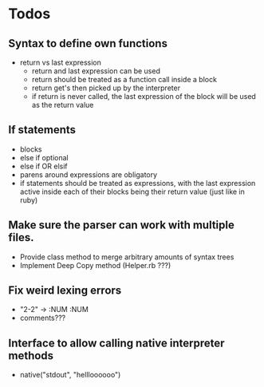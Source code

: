 # Todos

## Syntax to define own functions
  - return vs last expression
    - return and last expression can be used
    - return should be treated as a function call inside a block
    - return get's then picked up by the interpreter
    - if return is never called, the last expression
        of the block will be used as the return value

## If statements
  - blocks
  - else if optional
  - else if OR elsif
  - parens around expressions are obligatory
  - if statements should be treated as expressions,
      with the last expression active inside each of their blocks being their return value (just like in ruby)

## Make sure the parser can work with multiple files.
  - Provide class method to merge arbitrary amounts of syntax trees
  - Implement Deep Copy method (Helper.rb ???)

## Fix weird lexing errors
  - "2-2" -> :NUM :NUM
  - comments???

## Interface to allow calling native interpreter methods
  - native("stdout", "hellloooooo")

